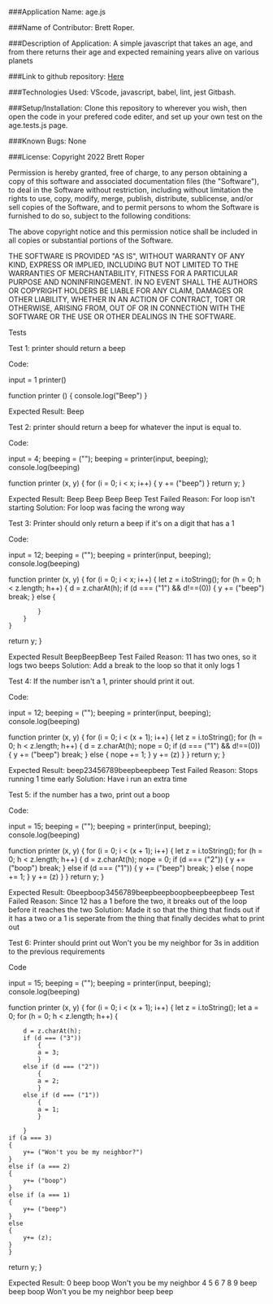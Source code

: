 ###Application Name: 
age.js

###Name of Contributor: 
Brett Roper.

###Description of Application: 
A simple javascript that takes an age, and from there returns their age and expected remaining years alive on various planets

###Link to github repository: 
[Here](https://github.com/Artimedias/Solar)

###Technologies Used: 
VScode, javascript, babel, lint, jest Gitbash.

###Setup/Installation: 
Clone this repository to wherever you wish, then open the code in your prefered code editer, and set up your own test on the age.tests.js page.

###Known Bugs: 
None

###License: 
Copyright 2022 Brett Roper

Permission is hereby granted, free of charge, to any person obtaining a copy of this software and associated documentation files (the "Software"), to deal in the Software without restriction, including without limitation the rights to use, copy, modify, merge, publish, distribute, sublicense, and/or sell copies of the Software, and to permit persons to whom the Software is furnished to do so, subject to the following conditions:

The above copyright notice and this permission notice shall be included in all copies or substantial portions of the Software.

THE SOFTWARE IS PROVIDED "AS IS", WITHOUT WARRANTY OF ANY KIND, EXPRESS OR IMPLIED, INCLUDING BUT NOT LIMITED TO THE WARRANTIES OF MERCHANTABILITY, FITNESS FOR A PARTICULAR PURPOSE AND NONINFRINGEMENT. IN NO EVENT SHALL THE AUTHORS OR COPYRIGHT HOLDERS BE LIABLE FOR ANY CLAIM, DAMAGES OR OTHER LIABILITY, WHETHER IN AN ACTION OF CONTRACT, TORT OR OTHERWISE, ARISING FROM, OUT OF OR IN CONNECTION WITH THE SOFTWARE OR THE USE OR OTHER DEALINGS IN THE SOFTWARE.



Tests

Test 1: printer should return a beep

Code:

input = 1
printer()

function printer ()
{
    console.log("Beep")
}

Expected Result: Beep

Test 2: printer should return a beep for whatever the input is equal to.

Code:

input = 4;
beeping = ("");
beeping = printer(input, beeping);
console.log(beeping)

function printer (x, y)
{
    for (i = 0; i < x; i++)
    {
        y += ("beep")
    }
  return y;
}



Expected Result: Beep Beep Beep Beep
Test Failed
Reason: For loop isn't starting 
Solution: For loop was facing the wrong way

Test 3: Printer should only return a beep if it's on a digit that has a 1

Code:

input = 12;
beeping = ("");
beeping = printer(input, beeping);
console.log(beeping)

function printer (x, y)
{
    for (i = 0; i < x; i++)
    {
        let z = i.toString();
        for (h = 0; h < z.length; h++)
        {
        d = z.charAt(h);
            if (d === ("1") && d!==(0))
            {
                y += ("beep")
                break;
            }
            else
            {

            }
        }
    }
  return y;
}


Expected Result BeepBeepBeep
Test Failed
Reason: 11 has two ones, so it logs two beeps
Solution: Add a break to the loop so that it only logs 1

Test 4: If the number isn't a 1, printer should print it out.

Code:

input = 12;
beeping = ("");
beeping = printer(input, beeping);
console.log(beeping)

function printer (x, y)
{
    for (i = 0; i < (x + 1); i++)
    {
        let z = i.toString();
        for (h = 0; h < z.length; h++)
        {
        d = z.charAt(h);
        nope = 0;
            if (d === ("1") && d!==(0))
            {
                y += ("beep")
                break;
            }
            else
            {
                nope += 1;
            }
        y += (z)
        }
    }
  return y;
}

Expected Result: beep23456789beepbeepbeep
Test Failed
Reason: Stops running 1 time early
Solution: Have i run an extra time

Test 5: if the number has a two, print out a boop

Code:

input = 15;
beeping = ("");
beeping = printer(input, beeping);
console.log(beeping)

function printer (x, y)
{
    for (i = 0; i < (x + 1); i++)
    {
        let z = i.toString();
        for (h = 0; h < z.length; h++)
        {
        d = z.charAt(h);
        nope = 0;
            if (d === ("2"))
            {
                y += ("boop")
                break;
            }
            else if (d === ("1"))
            {
                y += ("beep")
                break;
            }
            else
            {
                nope += 1;
            }
        y += (z)
        }
    }
  return y;
}

Expected Result: 0beepboop3456789beepbeepboopbeepbeepbeep
Test Failed
Reason: Since 12 has a 1 before the two, it breaks out of the loop before it reaches the two
Solution: Made it so that the thing that finds out if it has a two or a 1 is seperate from the thing that finally decides what to print out

Test 6: Printer should print out Won't you be my neighbor for 3s in addition to the previous requirements

Code

input = 15;
beeping = ("");
beeping = printer(input, beeping);
console.log(beeping)

function printer (x, y)
{
for (i = 0; i < (x + 1); i++)
    {
    let z = i.toString();
    let a = 0;
    for (h = 0; h < z.length; h++)
        {
        
        d = z.charAt(h);
        if (d === ("3"))
            {
            a = 3;
            }
        else if (d === ("2"))
            {
            a = 2;
            }
        else if (d === ("1"))
            {
            a = 1;
            }
            
        }
    if (a === 3)
    {
        y+= ("Won't you be my neighbor?")
    }      
    else if (a === 2)
    {
        y+= ("boop")
    }
    else if (a === 1)
    {
        y+= ("beep")
    }
    else
    {
        y+= (z);
    }
    }
return y;
}

Expected Result: 0 beep boop Won't you be my neighbor 4 5 6 7 8 9 beep beep boop Won't you be my neighbor beep beep

